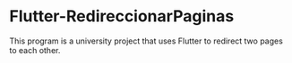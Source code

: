 # Flutter-RedireccionarPaginas
 This program is a university project that uses Flutter to redirect two pages to each other.
